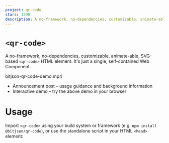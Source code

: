 ```yaml
---
project: qr-code
stars: 1290
description: A no-framework, no-dependencies, customizable, animate-able, SVG-based <qr-code> HTML element.
---
```


`<qr-code>`
===========

A no-framework, no-dependencies, customizable, animate-able, SVG-based `<qr-code>` HTML element. It's just a single, self-contained Web Component.

bitjson-qr-code-demo.mp4

-   Announcement post – usage guidance and background information
-   Interactive demo – try the above demo in your browser

Usage
=====

Import `<qr-code>` using your build system or framework (e.g. `npm install @bitjson/qr-code`), or use the standalone script in your HTML `<head>` element:

<script src\="https://unpkg.com/@bitjson/qr-code@1.0.2/dist/qr-code.js"\></script\>

Then use the component anywhere in your HTML `<body>` element:

<qr-code contents\="https://bitjson.com"\></qr-code\>

Full Example
------------

Here's an example in pure HTML using most features:

<qr-code
  id\="qr1"
  contents\="https://bitjson.com/"
  module-color\="#1c7d43"
  position-ring-color\="#13532d"
  position-center-color\="#70c559"
  mask-x-to-y-ratio\="1.2"
  style\="
    width: 200px;
    height: 200px;
    margin: 2em auto;
    background-color: #fff;
  "
\>
  <img src\="assets/1.2-x-to-y-ratio-icon.svg" slot\="icon" />
</qr-code\>

<script\>
  document.getElementById('qr1').addEventListener('codeRendered', () \=> {
    document.getElementById('qr1').animateQRCode('MaterializeIn');
  });
</script\>

Animations
----------

Animate in, animate on user interactions like URL hits or detected payments, and/or animate out when the QR code interaction is complete.

Several preset animations are available, simply run them with the element's `animateQRCode` method:

document.getElementById('qr1').animateQRCode('RadialRipple');

Available built-in presets:

-   `FadeInTopDown`
-   `FadeInCenterOut`
-   `MaterializeIn`
-   `RadialRipple`
-   `RadialRippleIn`

You can also design your own custom animations! Just pass a function to the `qr-code`'s `animateQRCode` method, e.g.:

document
  .getElementById('qr1')
  .animateQRCode((targets, \_x, \_y, \_count, entity) \=> ({
    targets,
    from: entity \=== 'module' ? Math.random() \* 200 : 200,
    duration: 500,
    easing: 'cubic-bezier(.5,0,1,1)',
    web: { opacity: \[1, 0\], scale: \[1, 1.1, 0.5\] },
  }));

The built-in presets use this API internally, so review those for guidance and inspiration. Pull request for new presets are welcome!

Animation Previewer
-------------------

The **animation previewer makes fine-tuning animations much easier**: try it by cloning this repo and running the live-reloading package script:

```
git clone https://github.com/bitjson/qr-code.git
cd qr-code
npm ci
npm start
```

Then work on your animation in `src/index.html` using the animation previewer (at the bottom right of the window) to test the last-run animation at various speeds, scrub through it manually, or play it in reverse.

Production build
----------------

Disable the `just-animate` player in `src/components/qr-code/qr-code.tsx`, then build:

npm run build

You can test the built component by pointing the script in `index.html` to `dist/qr-code.js` and opening the page via the local filesystem.
